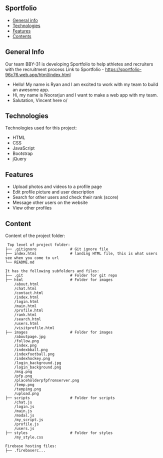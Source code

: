 ## Sportfolio

* [General info](#general-info)
* [Technologies](#technologies)
* [Features](#features)
* [Contents](#content)

## General Info
Our team BBY-31 is developing Sportfolio to help athletes and recruiters with the recruitment process
Link to Sportfolio - https://sportfolio-96c76.web.app/html/index.html

* Hello! My name is Ryan and I am excited to work with my team to build an awesome app.
* Hi, my name is Noorarjun and I want to make a web app with my team.
* Salutation, Vincent here o/
	
## Technologies
Technologies used for this project:
* HTML
* CSS
* JavaScript
* Bootstrap 
* jQuery

## Features
* Upload photos and videos to a profile page
* Edit profile picture and user description
* Search for other users and check their rank (score)
* Message other users on the website
* View other profiles
	
## Content
Content of the project folder:

```
 Top level of project folder: 
├── .gitignore               # Git ignore file
├── index.html               # landing HTML file, this is what users see when you come to url
└── README.md

It has the following subfolders and files:
├── .git                     # Folder for git repo
├── html                     # Folder for images
    /about.html    
    /chat.html
    /contact.html
    /index.html
    /login.html
    /main.html
    /profile.html
    /rank.html
    /search.html
    /users.html
    /visitprofile.html 
├── images                   # Folder for images
    /aboutpage.jpg    
    /follow.png
    /index.png
    /indexbball.png
    /indexfootball.png
    /indexhockey.png
    /login_background.jpg
    /login_background.png
    /msg.png
    /pfp.png
    /placeholderpfpfromserver.png
    /temp.png
    /tempimg.png
    /upload.png              
├── scripts                  # Folder for scripts
    /chat.js                
    /login.js               
    /main.js                 
    /modal.js                
    /my_script.js            
    /profile.js              
    /users.js                
├── styles                   # Folder for styles
    /my_style.css            

Firebase hosting files: 
├── .firebaserc...


```


